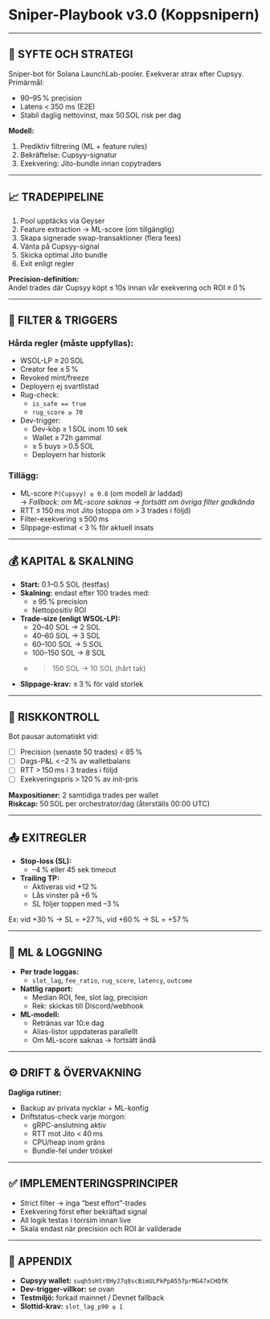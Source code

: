 # Sniper-Playbook v3.0 (Koppsnipern)

---

## 🎯 SYFTE OCH STRATEGI

Sniper-bot för Solana LaunchLab-pooler. Exekverar strax efter Cupsyy.  
Primärmål:
- 90–95 % precision
- Latens < 350 ms (E2E)
- Stabil daglig nettovinst, max 50 SOL risk per dag

**Modell:**
1. Prediktiv filtrering (ML + feature rules)
2. Bekräftelse: Cupsyy-signatur
3. Exekvering: Jito-bundle innan copytraders

---

## 📈 TRADEPIPELINE

1. Pool upptäcks via Geyser
2. Feature extraction → ML-score (om tillgänglig)
3. Skapa signerade swap-transaktioner (flera fees)
4. Vänta på Cupsyy-signal
5. Skicka optimal Jito bundle
6. Exit enligt regler

**Precision-definition:**  
Andel trades där Cupsyy köpt ≤ 10s innan vår exekvering och ROI ≥ 0 %

---

## 🧪 FILTER & TRIGGERS

### Hårda regler (måste uppfyllas):
- WSOL-LP ≥ 20 SOL
- Creator fee ≤ 5 %
- Revoked mint/freeze
- Deployern ej svartlistad
- Rug-check:
  - `is_safe == true`
  - `rug_score ≥ 70`
- Dev-trigger:
  - Dev-köp ≥ 1 SOL inom 10 sek
  - Wallet ≥ 72h gammal
  - ≥ 5 buys > 0.5 SOL
  - Deployern har historik

### Tillägg:
- ML-score `P(Cupsyy) ≥ 0.8` (om modell är laddad)  
  → *Fallback: om ML-score saknas → fortsätt om övriga filter godkända*
- RTT ≤ 150 ms mot Jito (stoppa om > 3 trades i följd)
- Filter-exekvering ≤ 500 ms
- Slippage-estimat < 3 % för aktuell insats

---

## 💰 KAPITAL & SKALNING

- **Start:** 0.1–0.5 SOL (testfas)
- **Skalning:** endast efter 100 trades med:
  - ≥ 95 % precision
  - Nettopositiv ROI
- **Trade-size (enligt WSOL-LP):**
  - 20–40 SOL → 2 SOL
  - 40–60 SOL → 3 SOL
  - 60–100 SOL → 5 SOL
  - 100–150 SOL → 8 SOL
  - >150 SOL → 10 SOL (hårt tak)
- **Slippage-krav:** ≤ 3 % för vald storlek

---

## 🔐 RISKKONTROLL

Bot pausar automatiskt vid:

- [ ] Precision (senaste 50 trades) < 85 %
- [ ] Dags-P&L < –2 % av walletbalans
- [ ] RTT > 150 ms i 3 trades i följd
- [ ] Exekveringspris > 120 % av init-pris

**Maxpositioner:** 2 samtidiga trades per wallet  
**Riskcap:** 50 SOL per orchestrator/dag (återställs 00:00 UTC)

---

## 📤 EXITREGLER

- **Stop-loss (SL):**
  - –4 % eller 45 sek timeout
- **Trailing TP:**
  - Aktiveras vid +12 %
  - Lås vinster på +6 %
  - SL följer toppen med –3 %

Ex: vid +30 % → SL = +27 %, vid +60 % → SL = +57 %

---

## 🧠 ML & LOGGNING

- **Per trade loggas:**
  - `slot_lag`, `fee_ratio`, `rug_score`, `latency`, `outcome`
- **Nattlig rapport:**
  - Median ROI, fee, slot lag, precision
  - Rek: skickas till Discord/webhook
- **ML-modell:**
  - Retränas var 10:e dag
  - Alias-listor uppdateras parallellt
  - Om ML-score saknas → fortsätt ändå

---

## ⚙️ DRIFT & ÖVERVAKNING

**Dagliga rutiner:**
- Backup av privata nycklar + ML-konfig
- Driftstatus-check varje morgon:
  - gRPC-anslutning aktiv
  - RTT mot Jito < 40 ms
  - CPU/heap inom gräns
  - Bundle-fel under tröskel

---

## ✅ IMPLEMENTERINGSPRINCIPER

- Strict filter → inga “best effort”-trades
- Exekvering först efter bekräftad signal
- All logik testas i torrsim innan live
- Skala endast när precision och ROI är validerade

---

## 📎 APPENDIX

- **Cupsyy wallet:** `suqh5sHtr8HyJ7q8scBimULPkPpA557prMG47xCHQfK`
- **Dev-trigger-villkor:** se ovan
- **Testmiljö:** forkad mainnet / Devnet fallback
- **Slottid-krav:** `slot_lag_p90 ≤ 1`

